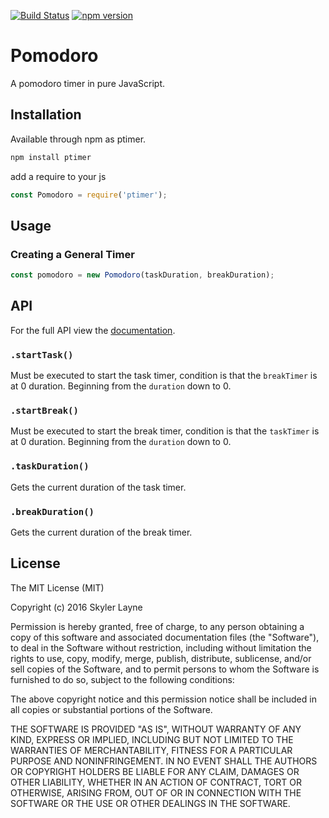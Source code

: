 [![Build
Status](https://travis-ci.org/skylerto/pomodoro.svg?branch=master)](https://travis-ci.org/skylerto/pomodoro)
[![npm version](https://badge.fury.io/js/ptimer.svg)](https://badge.fury.io/js/ptimer)

# Pomodoro
A pomodoro timer in pure JavaScript.

## Installation
Available through npm as ptimer.

```javascript
npm install ptimer
```

add a require to your js
``` javascript
const Pomodoro = require('ptimer');
```

## Usage

### Creating a General Timer
```javascript
const pomodoro = new Pomodoro(taskDuration, breakDuration);
```

## API

For the full API view the [documentation](http://skylerlayne.me/pomodoro/).

### `.startTask()`
Must be executed to start the task timer, condition is that the `breakTimer` is at 0 duration. Beginning from the `duration` down to 0.

### `.startBreak()`
Must be executed to start the break timer, condition is that the `taskTimer` is at 0 duration. Beginning from the `duration` down to 0.

### `.taskDuration()`
Gets the current duration of the task timer.

### `.breakDuration()`
Gets the current duration of the break timer.

## License

The MIT License (MIT)

Copyright (c) 2016 Skyler Layne

Permission is hereby granted, free of charge, to any person obtaining a copy
of this software and associated documentation files (the "Software"), to deal
in the Software without restriction, including without limitation the rights
to use, copy, modify, merge, publish, distribute, sublicense, and/or sell
copies of the Software, and to permit persons to whom the Software is
furnished to do so, subject to the following conditions:

The above copyright notice and this permission notice shall be included in
all copies or substantial portions of the Software.

THE SOFTWARE IS PROVIDED "AS IS", WITHOUT WARRANTY OF ANY KIND, EXPRESS OR
IMPLIED, INCLUDING BUT NOT LIMITED TO THE WARRANTIES OF MERCHANTABILITY,
FITNESS FOR A PARTICULAR PURPOSE AND NONINFRINGEMENT. IN NO EVENT SHALL THE
AUTHORS OR COPYRIGHT HOLDERS BE LIABLE FOR ANY CLAIM, DAMAGES OR OTHER
LIABILITY, WHETHER IN AN ACTION OF CONTRACT, TORT OR OTHERWISE, ARISING FROM,
OUT OF OR IN CONNECTION WITH THE SOFTWARE OR THE USE OR OTHER DEALINGS IN
THE SOFTWARE.

[david-dm]: https://david-dm.org/skylerto/pomodoro.svg
